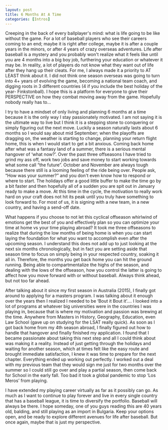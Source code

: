 ```yaml
---
layout: post
title: 6 Months At A Time
categories: [Intros]
---
```


Creeping in the back of every ballplayer's mind: what is life going to be like without the game. For a lot of baseball players who see their careers coming to an end; maybe it is right after college, maybe it is after a couple years in the minors, or after 4 years of crazy overseas adventures. Life after baseball is a mystery and you probably won't realize what it feels like until you are 4 months into a big boy job, furthering your education or whatever it may be. In reality, a lot of players do not know what they want out of life after they hang up their cleats. For me, I always made it a priority to AT LEAST think about it. I did not think one season overseas was going to turn into 4+ years of evolving the game, becoming a national team coach, and digging roots in 3 different countries  (4 if you include the best holiday of the year- Finkstonball). I hope this is a platform for everyone to give their PERSPECTIVE on how they combat moving away from the game. Hopefully nobody really has to...

I try to have a mindset of only living and planning 6 months at a time because it is the only way I stay passionately motivated. I am not saying it is the ultimate way to live but I think it is a stepping stone to conquering or simply figuring out the next move. 
Luckily a season naturally lasts about 6 months so I would say about mid September; when the playoffs are dragging on, the weather is starting to change, planning your return flight home, this is when I would start to get a bit anxious. Coming back home after what was a fantasy land of a summer, there is a serious mental hangover of ‘what now?’. 
Over the past three offseasons I have  tried to grind my ass off, work two jobs and save money to start working towards what some call “the future”. October and November are always tough because there still is a looming feeling of the ride being over. People ask, “How was your summer?” and you don't even know how to respond or where to start. The holidays offer a good little buffer to make the time go by a bit faster and then hopefully all of a sudden you are spit out in January ready to make a move. At this time in the cycle,  the motivation to really work hard on your craft  does not hit its peak until you truly have something to look forward to. For most of us, it is signing with a new team, in a new country, and having a send-off date. 
	
What happens if you choose to not let this cyclical offseason whirlwind of emotions get the best of you and effectively plan so you can optimize your time at home vs your time playing abroad? It took me three offseasons to realize that during the low months of being home is when you can start laying the foundation for what you want to accomplish even after the upcoming season. I understand this does not add up to just looking at the next six months chronologically, but in fact you are setting aside that season time to focus on simply being in your respected country, soaking it all in. Therefore, the months you get back home you can hit the ground running. Being able to compartmentalize the highs of the season, and dealing with the lows of the offseason, how you control the latter is going to affect how you move forward with or without baseball. Always think ahead, but not too far ahead. 
	
After talking about it since my first season in Australia (2015), I finally got around to applying for a masters program. I was talking about it enough over the years then I realized I needed to be ‘Bout it Bout it’.... I looked into a lot of programs at whatever big universities were in the countries I was playing in, because that is where my motivation and passion was brewing at the time. Anywhere from Masters in History, Geography, Education,  even Law School (gave up on studying for the LSAT really quick). As soon as I got back home from my 4th season abroad, I finally figured out how to handle that hangover and finally finished my application. I found that I became passionate about taking this next step and all I could think about was making it a reality. Instead of just getting through the holidays and waiting for another season, which at times felt like the easy route and brought immediate satisfaction, I knew it was time to prepare for the next chapter. Everything ended up working out perfectly. I worked out a deal with my previous team that they would sign me just for two months over the summer so I could still go over and play a partial season, then come back for School in the early fall. Too bad it took a global pandemic to stop ‘Los Meros’ from playing.
 
I have extended my playing career virtually as far as it possibly can go. As much as I want to continue to play forever and live in every single country that has a baseball league, it is time to diversify the portfolio. Baseball will always be there. I hope someday, one of you guys reading this are 40 years old, balding, and still playing as an import in Bulgaria. Keep your options open, and be ready to explore different avenues for life after baseball. But once again, maybe that is just my perspective.
